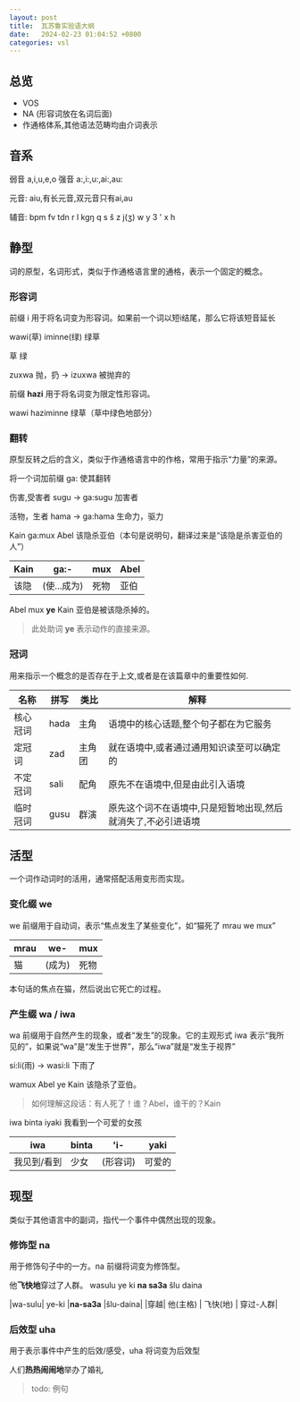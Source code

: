 ```yaml
---
layout: post
title:  瓦苏鲁实验语大纲
date:   2024-02-23 01:04:52 +0800
categories: vsl
---
```

## 总览
- VOS
- NA (形容词放在名词后面)
- 作通格体系,其他语法范畴均由介词表示

## 音系
弱音 a,i,u,e,o
强音 a:,i:,u:,ai:,au:

元音: aiu,有长元音,双元音只有ai,au

辅音: bpm fv tdn r l kgŋ q s š z j(ʒ) w y 3 ' x h 

## 静型

词的原型，名词形式，类似于作通格语言里的通格，表示一个固定的概念。

### 形容词

前缀 i 用于将名词变为形容词。如果前一个词以短i结尾，那么它将该短音延长

wawi(草) iminne(绿) 绿草 

草 绿

zuxwa 抛，扔 → izuxwa 被抛弃的 

前缀 **hazi** 用于将名词变为限定性形容词。

wawi haziminne 绿草（草中绿色地部分）

### 翻转

原型反转之后的含义，类似于作通格语言中的作格，常用于指示“力量”的来源。

将一个词加前缀 ga: 使其翻转

伤害,受害者 sugu -> ga:sugu 加害者

活物，生者 hama -> ga:hama 生命力，驱力

Kain ga:mux Abel 该隐杀亚伯（本句是说明句，翻译过来是“该隐是杀害亚伯的人”）

|Kain| ga:-| mux|Abel|
|---|---|---|---|
|该隐| (使...成为) | 死物| 亚伯|

Abel mux **ye** Kain 亚伯是被该隐杀掉的。

> 此处助词 **ye** 表示动作的直接来源。

### 冠词
用来指示一个概念的是否存在于上文,或者是在该篇章中的重要性如何.

|名称|拼写|类比|解释|
|---|---|---|---|
|核心冠词| hada |主角|语境中的核心话题,整个句子都在为它服务|
|定冠词| zad|主角团|就在语境中,或者通过通用知识读至可以确定的|
|不定冠词|sali | 配角|原先不在语境中,但是由此引入语境|
|临时冠词| gusu | 群演|原先这个词不在语境中,只是短暂地出现,然后就消失了,不必引进语境|

## 活型

一个词作动词时的活用，通常搭配活用变形而实现。

### 变化缀 we

we 前缀用于自动词，表示“焦点发生了某些变化”，如“猫死了 mrau we mux”

|mrau| we-| mux|
|---|---|---|
|猫| (成为) | 死物|

本句话的焦点在猫，然后说出它死亡的过程。

### 产生缀 wa / iwa

wa 前缀用于自然产生的现象，或者“发生”的现象。它的主观形式 iwa 表示“我所见的”，如果说“wa”是“发生于世界”，那么“iwa”就是“发生于视界”

si:li(雨) → wasi:li 下雨了 

wamux Abel ye Kain 该隐杀了亚伯。

> 如何理解这段话：有人死了！谁？Abel，谁干的？Kain

iwa binta iyaki 我看到一个可爱的女孩

|iwa| binta| 'i-|yaki |
|---|---|---|---|
|我见到/看到| 少女| (形容词)|可爱的|


## 现型

类似于其他语言中的副词，指代一个事件中偶然出现的现象。

### 修饰型 na
用于修饰句子中的一方。na 前缀将词变为修饰型。 

他**飞快地**穿过了人群。 wasulu ye ki **na sa3a** šlu daina

|wa-sulu| ye-ki |**na-sa3a** |šlu-daina|
|穿越| 他(主格) | 飞快(地) | 穿过-人群|

### 后效型 uha

用于表示事件中产生的后效/感受，uha 将词变为后效型

人们**热热闹闹地**举办了婚礼

> todo: 例句





